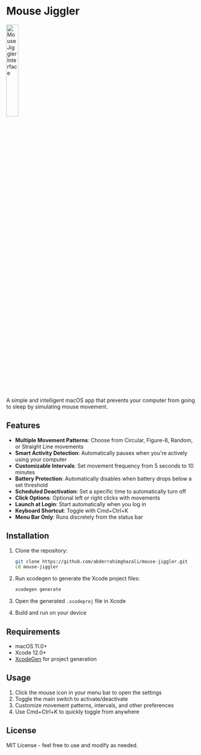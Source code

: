 # Mouse Jiggler

<img src="https://i.imgur.com/4IyAVsB.png" alt="Mouse Jiggler Interface" width="25%">

A simple and intelligent macOS app that prevents your computer from going to sleep by simulating mouse movement.

## Features

- **Multiple Movement Patterns**: Choose from Circular, Figure-8, Random, or Straight Line movements
- **Smart Activity Detection**: Automatically pauses when you're actively using your computer
- **Customizable Intervals**: Set movement frequency from 5 seconds to 10 minutes
- **Battery Protection**: Automatically disables when battery drops below a set threshold
- **Scheduled Deactivation**: Set a specific time to automatically turn off
- **Click Options**: Optional left or right clicks with movements
- **Launch at Login**: Start automatically when you log in
- **Keyboard Shortcut**: Toggle with Cmd+Ctrl+K
- **Menu Bar Only**: Runs discretely from the status bar

## Installation

1. Clone the repository:
   ```bash
   git clone https://github.com/abderrahimghazali/mouse-jiggler.git
   cd mouse-jiggler
   ```

2. Run xcodegen to generate the Xcode project files:
   ```bash
   xcodegen generate
   ```

3. Open the generated `.xcodeproj` file in Xcode

4. Build and run on your device

## Requirements

- macOS 11.0+
- Xcode 12.0+
- [XcodeGen](https://github.com/yonaskolb/XcodeGen) for project generation

## Usage

1. Click the mouse icon in your menu bar to open the settings
2. Toggle the main switch to activate/deactivate
3. Customize movement patterns, intervals, and other preferences
4. Use Cmd+Ctrl+K to quickly toggle from anywhere

## License

MIT License - feel free to use and modify as needed.